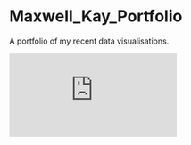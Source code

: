 # Maxwell_Kay_Portfolio
A portfolio of my recent data visualisations.
 
![](https://github.com/maxwellskay/Maxwell_Kay_Portfolio/blob/main/images/Portfolio%20Binned%20Scatterplots.pdf)

